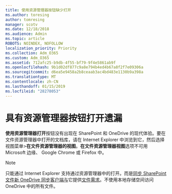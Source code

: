 ```yaml
---
title: 使用资源管理器按钮缺少打开
ms.author: toresing
author: tomresing
manager: scotv
ms.date: 12/18/2018
ms.audience: Admin
ms.topic: article
ROBOTS: NOINDEX, NOFOLLOW
localization_priority: Priority
ms.collection: Adm_O365
ms.custom: Adm_O365
ms.assetid: 712afc25-b9db-4f55-bf79-9f4e5861ab9f
ms.openlocfilehash: 9b1d02df877c9a8e794b4ed4b67a8f2f7e09306a
ms.sourcegitcommit: d6ea5e9458a2b8ceaab3ac4bd483e1130b9a398a
ms.translationtype: MT
ms.contentlocale: zh-CN
ms.lasthandoff: 01/15/2019
ms.locfileid: "28278053"
---
```

# <a name="the-open-with-explorer-button-is-missing"></a>具有资源管理器按钮打开遗漏

**使用资源管理器打开**按钮没有出现在 SharePoint 和 OneDrive 的现代体验。要在文件资源管理器中打开的文档库，请在 Internet Explorer 中浏览到它，然后选择视图菜单\>**在文件资源管理器的视图**。**在文件资源管理器视图**选项不可用 Microsoft 边缘、 Google Chrome 或 Firefox 中。 
  
> [!NOTE]
> 只能通过 Internet Explorer 支持通过资源管理器中的打开。而是[同步 SharePoint 文件新 OneDrive 同步客户端与](https://support.office.com/article/6de9ede8-5b6e-4503-80b2-6190f3354a88.aspx)它提供[文件需求](https://support.office.com/article/0e6860d3-d9f3-4971-b321-7092438fb38e.aspx)。不使用本地存储空间访问 OneDrive 中的所有文件。 
  

